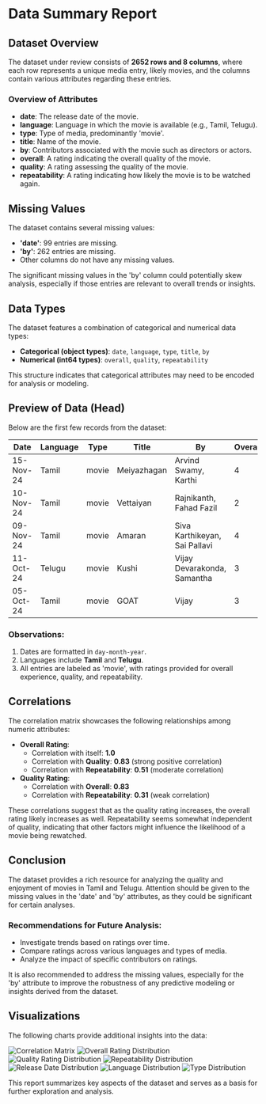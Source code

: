 # Data Summary Report

## Dataset Overview
The dataset under review consists of **2652 rows and 8 columns**, where each row represents a unique media entry, likely movies, and the columns contain various attributes regarding these entries.

### Overview of Attributes
- **date**: The release date of the movie.
- **language**: Language in which the movie is available (e.g., Tamil, Telugu).
- **type**: Type of media, predominantly 'movie'.
- **title**: Name of the movie.
- **by**: Contributors associated with the movie such as directors or actors.
- **overall**: A rating indicating the overall quality of the movie.
- **quality**: A rating assessing the quality of the movie.
- **repeatability**: A rating indicating how likely the movie is to be watched again.

## Missing Values
The dataset contains several missing values:
- **'date'**: 99 entries are missing.
- **'by'**: 262 entries are missing.
- Other columns do not have any missing values.

The significant missing values in the 'by' column could potentially skew analysis, especially if those entries are relevant to overall trends or insights.

## Data Types
The dataset features a combination of categorical and numerical data types:
- **Categorical (object types)**: `date`, `language`, `type`, `title`, `by`
- **Numerical (int64 types)**: `overall`, `quality`, `repeatability`

This structure indicates that categorical attributes may need to be encoded for analysis or modeling.

## Preview of Data (Head)
Below are the first few records from the dataset:

| Date       | Language | Type  | Title        | By                           | Overall | Quality | Repeatability |
|------------|----------|-------|--------------|------------------------------|---------|---------|---------------|
| 15-Nov-24  | Tamil    | movie | Meiyazhagan  | Arvind Swamy, Karthi       | 4       | 5       | 1             |
| 10-Nov-24  | Tamil    | movie | Vettaiyan    | Rajnikanth, Fahad Fazil     | 2       | 2       | 1             |
| 09-Nov-24  | Tamil    | movie | Amaran       | Siva Karthikeyan, Sai Pallavi | 4       | 4       | 1             |
| 11-Oct-24  | Telugu   | movie | Kushi        | Vijay Devarakonda, Samantha  | 3       | 3       | 1             |
| 05-Oct-24  | Tamil    | movie | GOAT         | Vijay                        | 3       | 3       | 1             |

### Observations:
1. Dates are formatted in `day-month-year`.
2. Languages include **Tamil** and **Telugu**.
3. All entries are labeled as 'movie', with ratings provided for overall experience, quality, and repeatability.

## Correlations
The correlation matrix showcases the following relationships among numeric attributes:
- **Overall Rating**: 
  - Correlation with itself: **1.0**
  - Correlation with **Quality**: **0.83** (strong positive correlation)
  - Correlation with **Repeatability**: **0.51** (moderate correlation)
- **Quality Rating**:
  - Correlation with **Overall**: **0.83**
  - Correlation with **Repeatability**: **0.31** (weak correlation)

These correlations suggest that as the quality rating increases, the overall rating likely increases as well. Repeatability seems somewhat independent of quality, indicating that other factors might influence the likelihood of a movie being rewatched.

## Conclusion
The dataset provides a rich resource for analyzing the quality and enjoyment of movies in Tamil and Telugu. Attention should be given to the missing values in the 'date' and 'by' attributes, as they could be significant for certain analyses.

### Recommendations for Future Analysis:
- Investigate trends based on ratings over time.
- Compare ratings across various languages and types of media.
- Analyze the impact of specific contributors on ratings.

It is also recommended to address the missing values, especially for the 'by' attribute to improve the robustness of any predictive modeling or insights derived from the dataset.

## Visualizations
The following charts provide additional insights into the data:

![Correlation Matrix](./correlation_matrix_resized.png)
![Overall Rating Distribution](./overall_distribution_resized.png)
![Quality Rating Distribution](./quality_distribution_resized.png)
![Repeatability Distribution](./repeatability_distribution_resized.png)
![Release Date Distribution](./date_bar_chart_resized.png)
![Language Distribution](./language_bar_chart_resized.png)
![Type Distribution](./type_bar_chart_resized.png)

This report summarizes key aspects of the dataset and serves as a basis for further exploration and analysis.